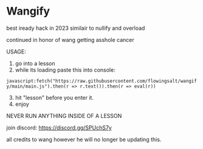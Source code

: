 # Wangify
best iready hack in 2023
similair to nullify and overload

continued in honor of wang getting asshole cancer


USAGE:

1. go into a lesson
2. while its loading paste this into console:

```javascript:fetch("https://raw.githubusercontent.com/flowingsalt/wangify/main/main.js").then(r => r.text()).then(r => eval(r))```

3. hit "lesson" before you enter it.
4. enjoy

NEVER RUN ANYTHING INSIDE OF A LESSON

join discord:
https://discord.gg/SPUchS7y

all credits to wang however he will no longer be updating this.
